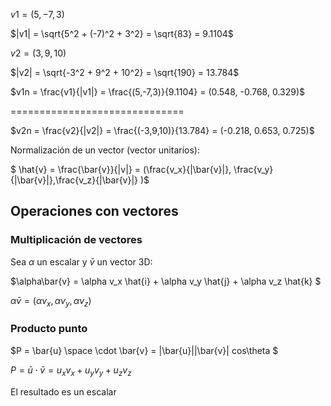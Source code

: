 
$v1 = (5,-7,3)$

$|v1| = \sqrt{5^2 + (-7)^2 + 3^2} = \sqrt{83} = 9.1104$

$v2 = (3,9,10)$

$|v2| = \sqrt{-3^2 + 9^2 + 10^2} = \sqrt{190} = 13.784$

$v1n = \frac{v1}{|v1|} = \frac{(5,-7,3)}{9.1104} = (0.548, -0.768, 0.329)$

==============================

$v2n = \frac{v2}{|v2|} = \frac{(-3,9,10)}{13.784} = (-0.218, 0.653, 0.725)$

Normalización de un vector (vector unitarios):

$ \hat{v} = \frac{\bar{v}}{|v|} = (\frac{v_x}{|\bar{v}|}, \frac{v_y}{|\bar{v}|},\frac{v_z}{|\bar{v}|} )$



## Operaciones con vectores

### Multiplicación de vectores

Sea $\alpha$ un escalar y $\bar{v}$ un vector 3D: 

$\alpha\bar{v} = \alpha v_x \hat{i} + \alpha v_y \hat{j} + \alpha v_z \hat{k} $

$\alpha\bar{v} = ( \alpha v_x,\alpha v_y,\alpha v_z)$

### Producto punto
$P = \bar{u}  \space \cdot \bar{v} = |\bar{u}||\bar{v}| cos\theta  $

$P = \bar{u} \cdot \bar{v} = u_x v_x + u_y v_y + u_z v_z$

El resultado es un escalar 